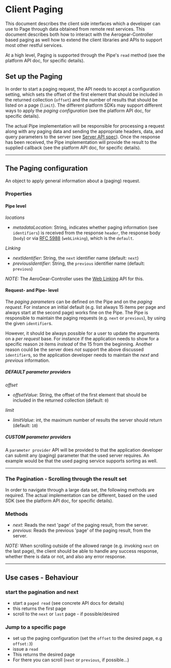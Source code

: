 # Client Paging

This document describes the client side interfaces which a developer can use to Page through data obtained from remote rest services.  This document describes both how to interact with the Aerogear-Controller based paging as well how to extend the client libraries and APIs to support most other restful services.

At a high level, Paging is supported through the Pipe's ```read``` method (see the platform API doc, for specific details).

## Set up the Paging

In order to start a paging request, the API needs to accept a configuration setting, which sets the offset of the first element that should be included in the returned collection (```offset```) and the number of results that should be listed on a page (```limit```). The different platform SDKs may support different ways to apply the _paging configuration_ (see the platform API doc, for specific details).

The actual Pipe implementation will be responsible for processing a request along with any paging data and sending the appropriate headers, data, and query parameters to the server (see [Server API spec](https://gist.github.com/4537431)).  Once the response has been received, the Pipe implementation will provide the result to the supplied callback (see the platform API doc, for specific details).


***

## The Paging configuration

An object to apply general information about a (paging) request.

### Properties

#### Pipe level

*locations*

- _metadataLocation_: String, indicates whether paging information (see ```identifiers```) is received from the response ```header```, the response body (```body```) or via [RFC 5988](http://tools.ietf.org/html/rfc5988) (```webLinking```), which is the ```default```.

*Linking*

- _nextIdentifier_: String, the ```next``` identifier name (default: ```next```) 
- _previousIdentifier_: String, the ```previous``` identifier name (default: ```previous```) 

_NOTE:_ The AeroGear-Controller uses the [Web Linking](http://tools.ietf.org/html/draft-nottingham-http-link-header-10) API for this.


#### Request- and Pipe- level

The _paging parameters_ can be defined on the Pipe and on the _paging request_. For instance an initial default (e.g. list always 15 items per page and always start at the second page) works fine on the Pipe. The Pipe is responsible to maintain the paging requests (e.g. ```next``` or ```previous```), by using the given ```identifier```s.

However, it should be always possible for a user to update the arguments on a _per request_ base. For instance if the application needs to show for a specific reason ```20``` items _instead_ of the 15 from the beginning. Another reason could be the server does _not_ support the above discussed ```identifier```s, so the application developer needs to maintain the _next_ and _previous_ information.

##### DEFAULT parameter providers

*offset*

- _offsetValue_: String, the offset of the first element that should be included in the returned collection (default: ```0```)

*limit* 

- _limitValue_: int, the maximum number of results the server should return (default: ```10```)

##### CUSTOM parameter providers

A ```parameter provider``` API will be provided to that the application developer can submit any (paging) parameter that the used server requires. An example would be that the used paging service supports sorting as well. 

***

### The Pagination - Scrolling through the result set

In order to navigate through a large data set, the following methods are required. The actual implementation can be different, based on the used SDK (see the platform API doc, for specific details).

### Methods
- _next_: Reads the next 'page' of the paging result, from the server.
- _previous_: Reads the previous 'page' of the paging result, from the server.

_NOTE:_ When scrolling outside of the allowed range (e.g. invoking ```next``` on the last page), the client should be able to handle any success response, whether there is data or not, and also any error response.

***

## Use cases - Behaviour 

### start the pagination and next

* start a ```paged read``` (see concrete API docs for details)
 * this returns the first page
 * scroll to the ```next``` or ```last``` page - if possible/desired 

### Jump to a specific page

* set up the paging configuration (set the ```offset``` to the desired page, e.g ```offset:3```)
* issue a ```read```
 * This returns the desired page
 * For there you can scroll (```next``` or ```previous```, if possible...)

